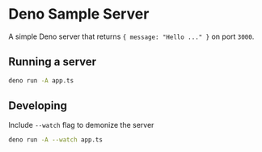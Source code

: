 # Deno Sample Server

A simple Deno server that returns `{ message: "Hello ..." }` on port `3000`.

## Running a server

```bash
deno run -A app.ts
```

## Developing

Include `--watch` flag to demonize the server

```bash
deno run -A --watch app.ts
```
